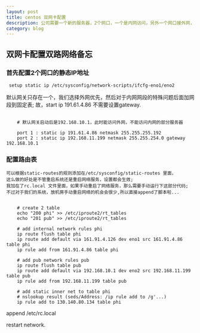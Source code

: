 ```yaml
---
layout: post
title: centos 双网卡配置
description: 公司需要一个新的服务器，2个网口，一个是内网访问，另外一个网口接外网，目的是让服务器本身上网下载资源，setup工具等;
category: blog
---
```


## 双网卡配置双路网络备忘

###  首先配置2个网口的静态IP地址
     setup static ip /etc/sysconfig/network-scripts/ifcfg-eno1/eno2

 默认网关只存在一个，我们选择外网优先，然后对于内网网段的特殊问题后面加网段到固定表;
 故，start ip 191.61.4.86 不需要设置gateway.

```

    # 默认网关启动后是192.168.10.1，此时能访问外网，不能访问内网的部分服务器
    
    port 1 : static ip 191.61.4.86 netmask 255.255.255.192
    port 2 : static ip 192.168.11.199 netmask 255.255.254.0 gateway 192.168.10.1

```

### 配置路由表
    可以根据static-routes的规则添加在/etc/sysconfig/static-routes 里面，
    这么做的好处是不管重启系统还是重启网络服务，设置都会生效;
    我加在了rc.local 文件里面，如果手动重启了网络服务，那么需要手动运行下这部分代码;
    不过对于我们的系统，放机房手动重启网络的机会会很少,所以直接append了脚本啦...

```
    
    # create 2 table
    echo "200 phi" >> /etc/iproute2/rt_tables
    echo "201 pub" >> /etc/iproute2/rt_tables

    # add internal network rules phi
    ip route flush table phi
    ip route add default via 161.91.4.126 dev eno1 src 161.91.4.86 table phi
    ip rule add from 161.91.4.86 table phi

    # add pub network rules pub
    ip route flush table pub
    ip route add default via 192.168.10.1 dev eno2 src 192.168.11.199 table pub
    ip rule add from 192.168.11.199 table pub

    # add static inner net to table phi
    # nslookup result (seds/Address: /ip rule add to /g'...)
    ip rule add to 130.140.80.134 table phi

```

append /etc/rc.local

restart network.

[poornigga]:    http://poornigga.github.io "poornigga"

